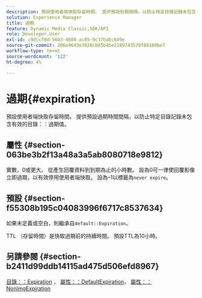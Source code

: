 ```yaml
---
description: 預設使用者端快取存留時間。 提供預設到期間隔，以防止特定目錄記錄未包含有效的目錄Expiration值。
solution: Experience Manager
title: 過期
feature: Dynamic Media Classic,SDK/API
role: Developer,User
exl-id: c9dccf8d-56b3-4608-ac05-9c17babc609e
source-git-commit: 206e4643e3926cb85b4be2189743578f88180be7
workflow-type: tm+mt
source-wordcount: '122'
ht-degree: 4%

---
```


# 過期{#expiration}

預設使用者端快取存留時間。 提供預設過期時間間隔，以防止特定目錄記錄未包含有效的目錄：：過期值。

## 屬性 {#section-063be3b2f13a48a3a5ab8080718e9812}

實數，0或更大。 從產生回覆資料到到期為止的小時數。 設為0可一律使回覆影像立即過期，以有效停用使用者端快取。 設為–1以標籤為`never expire`。

## 預設 {#section-f55308b195c04083996f6717c8537634}

如果未定義或空白，則繼承自`default::Expiration`。

TTL （存留時間）是快取過期前的持續時間。 預設TTL為10小時。

## 另請參閱 {#section-b2411d99ddb14115ad475d506efd8967}

[目錄：：Expiration](../../../../../is-api/image-catalog/image-serving-api-ref/c-image-catalog-reference/c-image-svg-data-reference/c-image-data-reference/r-expiration-cat.md#reference-a7afd668ecbb4d2da65d86259aa6a28a) ， [屬性：：DefaultExpiration](../../../../../is-api/image-catalog/image-serving-api-ref/c-image-catalog-reference/c-attributes-reference/r-defaultexpiration.md#reference-0526166fab654fceb243b75d1ea4f0cf)， [屬性：：NonImgExpiration](../../../../../is-api/image-catalog/image-serving-api-ref/c-image-catalog-reference/c-attributes-reference/r-nonimgexpiration.md#reference-a8066cd0d24b4ea98100ade4821f1f9d)
